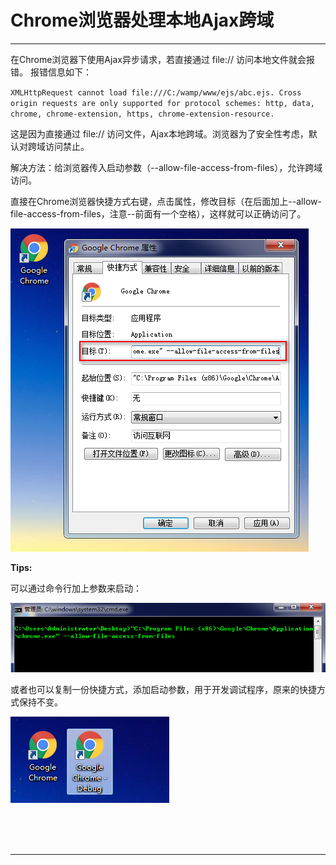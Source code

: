# Chrome浏览器处理本地Ajax跨域

---

在Chrome浏览器下使用Ajax异步请求，若直接通过 file:// 访问本地文件就会报错。 报错信息如下： 

`XMLHttpRequest cannot load file:///C:/wamp/www/ejs/abc.ejs. Cross origin requests are only supported for protocol schemes: http, data, chrome, chrome-extension, https, chrome-extension-resource. `

这是因为直接通过 file:// 访问文件，Ajax本地跨域。浏览器为了安全性考虑，默认对跨域访问禁止。

解决方法：给浏览器传入启动参数（--allow-file-access-from-files），允许跨域访问。

直接在Chrome浏览器快捷方式右键，点击属性，修改目标（在后面加上--allow-file-access-from-files，注意--前面有一个空格），这样就可以正确访问了。

![1550654129581](images/1550654129581.png)

**Tips:**

可以通过命令行加上参数来启动：

![1550654707216](images/1550654707216.png)

或者也可以复制一份快捷方式，添加启动参数，用于开发调试程序，原来的快捷方式保持不变。

![1550654481845](images/1550654481845.png)



<br/><br/><br/>

---

